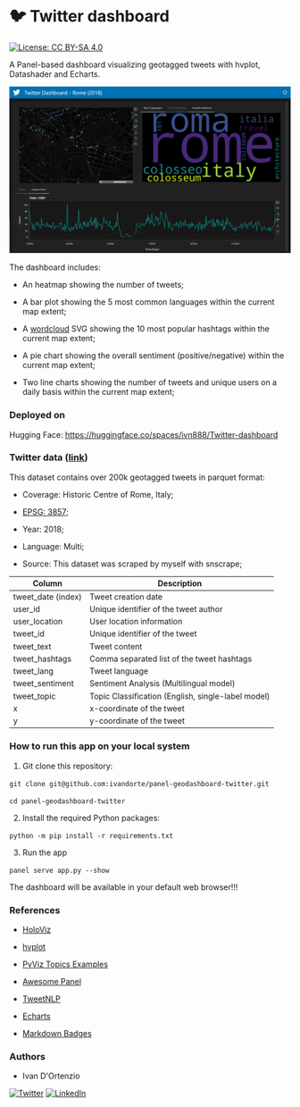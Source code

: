 # :bird: Twitter dashboard

[![License: CC BY-SA 4.0](https://img.shields.io/badge/License-CC%20BY--SA%204.0-lightgrey.svg)](https://creativecommons.org/licenses/by/4.0/)

A Panel-based dashboard visualizing geotagged tweets with hvplot, Datashader and Echarts.

![img](https://raw.githubusercontent.com/ivandorte/panel-geodashboard-twitter/main/assets/images/dashboard.png)

The dashboard includes:

- An heatmap showing the number of tweets;

- A bar plot showing the 5 most common languages within the current map extent;

- A [wordcloud](https://amueller.github.io/word_cloud/) SVG showing the 10 most popular hashtags within the current map extent;

- A pie chart showing the overall sentiment (positive/negative) within the current map extent;

- Two line charts showing the number of tweets and unique users on a daily basis within the current map extent;

### Deployed on

Hugging Face: https://huggingface.co/spaces/ivn888/Twitter-dashboard

### Twitter data ([link](https://github.com/ivandorte/panel-geodashboard-twitter/blob/main/data/rome_tweets.parquet))

This dataset contains over 200k geotagged tweets in parquet format:

- Coverage: Historic Centre of Rome, Italy;

- [EPSG: 3857](https://epsg.io/3857);

- Year: 2018;

- Language: Multi;

- Source: This dataset was scraped by myself with snscrape; 

| Column | Description |
| ------------- | ------------- |
| tweet_date (index) | Tweet creation date |
| user_id | Unique identifier of the tweet author |
| user_location | User location information |
| tweet_id | Unique identifier of the tweet |
| tweet_text | Tweet content |
| tweet_hashtags | Comma separated list of the tweet hashtags |
| tweet_lang | Tweet language |
| tweet_sentiment | Sentiment Analysis (Multilingual model)|
| tweet_topic | Topic Classification (English, single-label model) |
| x | x-coordinate of the tweet |
| y | y-coordinate of the tweet |

### How to run this app on your local system

1. Git clone this repository:

`git clone git@github.com:ivandorte/panel-geodashboard-twitter.git`

`cd panel-geodashboard-twitter`

2. Install the required Python packages:

`python -m pip install -r requirements.txt`

3. Run the app

`panel serve app.py --show`

The dashboard will be available in your default web browser!!!

### References

- [HoloViz](https://holoviz.org/)

- [hvplot](https://hvplot.holoviz.org)

- [PyViz Topics Examples](https://examples.pyviz.org/index.html)

- [Awesome Panel](https://awesome-panel.org/)

- [TweetNLP](https://github.com/cardiffnlp/tweetnlp)

- [Echarts](https://echarts.apache.org/examples/en/index.html)

- [Markdown Badges](https://github.com/Ileriayo/markdown-badges)

### Authors

- Ivan D'Ortenzio

[![Twitter](https://img.shields.io/badge/Twitter-%231DA1F2.svg?style=for-the-badge&logo=Twitter&logoColor=white)](https://twitter.com/ivanziogeo)
[![LinkedIn](https://img.shields.io/badge/linkedin-%230077B5.svg?style=for-the-badge&logo=linkedin&logoColor=white)](https://www.linkedin.com/in/ivan-d-ortenzio/)
